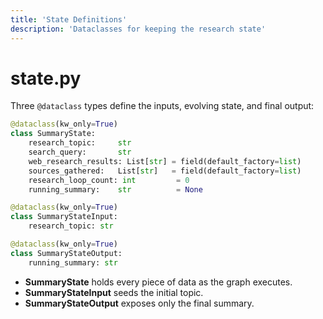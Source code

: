 ```yaml
---
title: 'State Definitions'
description: 'Dataclasses for keeping the research state'
---
```


# state.py

Three `@dataclass` types define the inputs, evolving state, and final output:

```python
@dataclass(kw_only=True)
class SummaryState:
    research_topic:     str
    search_query:       str
    web_research_results: List[str] = field(default_factory=list)
    sources_gathered:   List[str]   = field(default_factory=list)
    research_loop_count: int         = 0
    running_summary:    str          = None

@dataclass(kw_only=True)
class SummaryStateInput:
    research_topic: str

@dataclass(kw_only=True)
class SummaryStateOutput:
    running_summary: str
```

- **SummaryState** holds every piece of data as the graph executes.
- **SummaryStateInput** seeds the initial topic.
- **SummaryStateOutput** exposes only the final summary.
